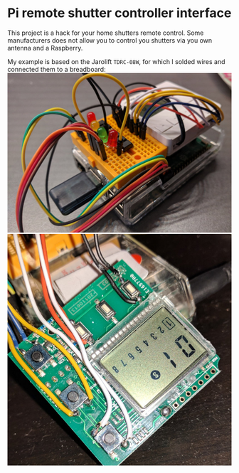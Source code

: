 # Pi remote shutter controller interface
This project is a hack for your home shutters remote control.
Some manufacturers does not allow you to control you shutters via you own
antenna and a Raspberry.

My example is based on the Jarolift `TDRC-08W`, for which I solded wires and connected them to a breadboard:
![breadbord](./docs/breadbord.jpg)
![assembly](./docs/assembly.jpg)
